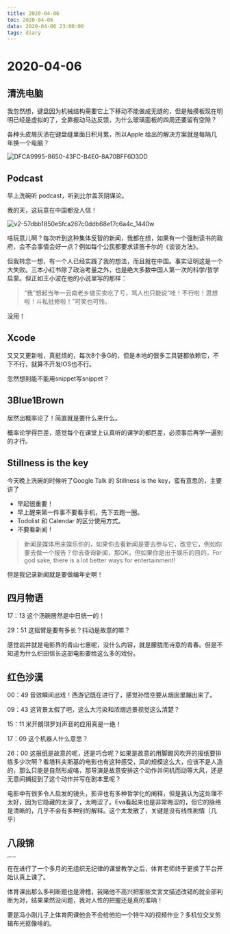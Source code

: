 ```yaml
---
title: 2020-04-06
toc: 2020-04-06
data: 2020-04-06 23:00:00
tags: diary
---
```



# 2020-04-06

## 清洗电脑

我忽然想，键盘因为机械结构需要它上下移动不能做成无缝的，但是触摸板现在明明已经是虚拟的了，全靠振动马达反馈，为什么玻璃面板的四周还要留有空隙？

各种头皮屑灰渍在键盘缝里面日积月累，所以Apple 给出的解决方案就是每隔几年换一个电脑？

![DFCA9995-8650-43FC-B4E0-8A70BFF6D3DD](https://tva1.sinaimg.cn/large/00831rSTly1gdjwj1pm6mj30u00u0kjl.jpg)

## Podcast

早上洗碗听 podcast，听到比尔盖茨阴谋论。

我的天，这玩意在中国都没人信！

![v2-57dbb1850e5fca267c0ddb68e17c6a4c_1440w](https://tva1.sinaimg.cn/large/00831rSTly1gdjwku1d07j30k00hb40o.jpg)



啥玩意儿啊？每次听到这种集体反智的新闻，我都在想，如果有一个强制读书的政府，会不会事情会好一点？例如每个公民都要求读笛卡尔的《谈谈方法》。

但我转念一想，有一个人已经实践了我的想法，而且就在中国。事实证明这是一个大失败。三本小红书除了政治考量之外，也是绝大多数中国人第一次的科学/哲学启蒙。但正如王小波在他的小说里写的那样：

> “我”想起当年一云南老乡做买卖吃了亏，骂人也只能说“哇！不行啦！思想啦！斗私批修啦！”可笑也可怜。

没用！

## Xcode

又又又更新啦，真挺烦的，每次8个多G的，但是本地的很多工具链都依赖它，不下不行，就算不开发IOS也不行。

忽然想到能不能用snippet写snippet？

## 3Blue1Brown

居然出概率论了！简直就是要什么来什么。

概率论学得巨差，感觉每个在课堂上认真听的课学的都巨差，必须事后再学一遍别的才行。

## Stillness is the key

今天晚上洗碗的时候听了Google Talk 的 Stillness is the key，蛮有意思的，主要讲了

* 早起很重要！
* 早上醒来第一件事不要看手机，先下去跑一圈。
* Todolist 和 Calendar 的区分使用方式。
* 不要看新闻！

> 新闻是媒体用来娱乐你的，如果你去看新闻是要去参与它，改变它，例如你要去做一个报告？你去查询新闻，那OK，但如果你是出于娱乐的目的，For god sake, there is a lot better ways for entertainment!

但是我记录新闻就是要做编年史啊！

## 四月物语

17：13 这个汤碗居然是中日统一的！

29：51 这摇臂是要有多长？抖动是故意的嘛？

感觉岩井就是电影界的青山七惠呢，没什么内容，就是朦胧而诗意的青春。但是不知道为什么织田信长这部电影要给这么多的戏份。

## 红色沙漠

00：49 音效瞬间出戏！西游记既在进行了，感觉孙悟空要从烟囱里蹦出来了。

09：43 这背景太假了吧，这么大污染和浓烟远景视觉这么清楚？

15：11 米开朗琪罗对声音的应用真是一绝！

17：09 这个机器人什么意思？

26：00 这报纸是故意的呢，还是巧合呢？如果是故意的用脚踢风吹开的报纸要排练多少次啊？看塔科夫斯基的电影也有这种感受，风的规模这么大，应该不是人造的，那么只能是自然形成咯，那导演是故意安排这个动作并伺机而动等大风，还是无意间捕捉到了这个动作并写在剧本里呢？

电影中有很多令人启发的镜头，影评也有多种哲学化的阐释，但是我认为这处理不太好，因为它隐藏的太深了，太晦涩了。Eva看起来也是非常晦涩的，但它的脉络是清晰的，几乎不会有多种别的解释。这个太发散了，关键是没有线性剧情（几乎）

## 八段锦

<img src="https://tva1.sinaimg.cn/large/00831rSTly1gdkfv8tdumj30u0215x6r.jpg" alt="IMG_7014" style="zoom:25%;" />



在在进行了一个多月的无组织无纪律的课堂教学之后，体育老师终于更换了平台开始认真上课了。

体育课出那么多判断题也是滑稽，我赌他不高兴把那些文言文描述改错的就全部判断为对，结果果然没问题，我对人性的把握还是真的准呐！



要是冯小刚儿子上体育网课他会不会给他拍一个特牛X的视频作业？多机位交叉剪辑布光抠像啥的。

